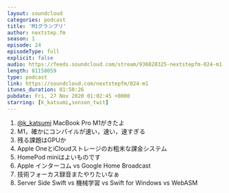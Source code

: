 ```yaml
---
layout: soundcloud
categories: podcast
title: 'M1グランプリ'
author: nextstep.fm
season: 1
episode: 24
episodeType: full
explicit: false
audio: https://feeds.soundcloud.com/stream/936828325-nextstepfm-024-m1.mp3
length: 81158059
type: podcast
link: https://soundcloud.com/nextstepfm/024-m1
itunes_duration: 01:50:26
pubdate: Fri, 27 Nov 2020 01:02:45 +0000
starring: [k_katsumi,sonson_twit]
---
```


1. [@k_katsumi](https://twitter.com/@k_katsumi) MacBook Pro M1がきたよ
2. M1，確かにコンパイルが速い，速い，速すぎる
3. 残る課題はGPUか
3. Apple OneとiCloudストレージのお粗末な課金システム
4. HomePod miniはよいものです
5. Apple インターコム vs Google Home Broadcast
6. 技術フォーカス録音またやりたいなぁ
7. Server Side Swift vs 機械学習 vs Swift for Windows vs WebASM
